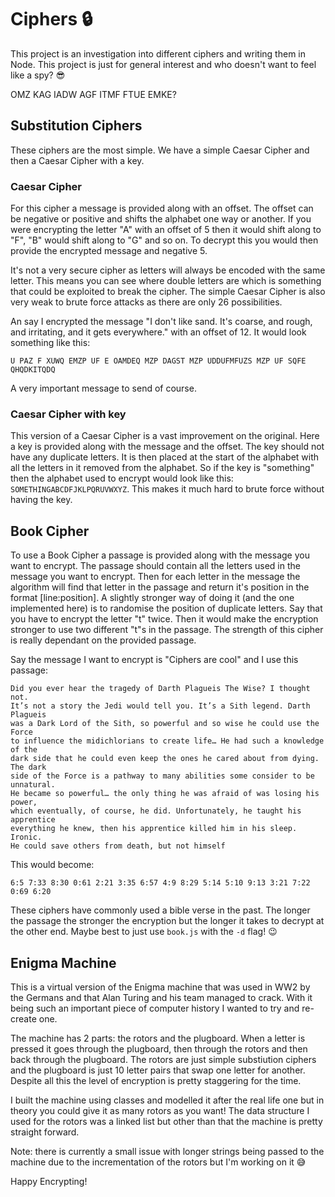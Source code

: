 # Ciphers :lock:
This project is an investigation into different ciphers and writing them in Node. This project is just for general interest and who doesn't want to feel like a spy? :sunglasses:

OMZ KAG IADW AGF ITMF FTUE EMKE?

## Substitution Ciphers
These ciphers are the most simple. We have a simple Caesar Cipher and then a Caesar Cipher with a key.

### Caesar Cipher
For this cipher a message is provided along with an offset. The offset can be negative or positive and shifts the alphabet one way or another. If you were encrypting the letter "A" with an offset of 5 then it would shift along to "F", "B" would shift along to "G" and so on. To decrypt this you would then provide the encrypted message and negative 5.

It's not a very secure cipher as letters will always be encoded with the same letter. This means you can see where double letters are which is something that could be exploited to break the cipher. The simple Caesar Cipher is also very weak to brute force attacks as there are only 26 possibilities.

An say I encrypted the message "I don't like sand. It's coarse, and rough, and irritating, and it gets everywhere." with an offset of 12. It would look something like this:

```
U PAZ F XUWQ EMZP UF E OAMDEQ MZP DAGST MZP UDDUFMFUZS MZP UF SQFE QHQDKITQDQ
```
A very important message to send of course.

### Caesar Cipher with key
This version of a Caesar Cipher is a vast improvement on the original. Here a key is provided along with the message and the offset. The key should not have any duplicate letters. It is then placed at the start of the alphabet with all the letters in it removed from the alphabet. So if the key is "something" then the alphabet used to encrypt would look like this:
`SOMETHINGABCDFJKLPQRUVWXYZ`. This makes it much hard to brute force without having the key.

## Book Cipher 
To use a Book Cipher a passage is provided along with the message you want to encrypt. The passage should contain all the letters used in the message you want to encrypt. Then for each letter in the message the algorithm will find that letter in the passage and return it's position in the format [line:position]. A slightly stronger way of doing it (and the one implemented here) is to randomise the position of duplicate letters. Say that you have to encrypt the letter "t" twice. Then it would make the encryption stronger to use two different "t"s in the passage. The strength of this cipher is really dependant on the provided passage.

Say the message I want to encrypt is "Ciphers are cool" and I use this passage:

```
Did you ever hear the tragedy of Darth Plagueis The Wise? I thought not. 
It’s not a story the Jedi would tell you. It’s a Sith legend. Darth Plagueis 
was a Dark Lord of the Sith, so powerful and so wise he could use the Force 
to influence the midichlorians to create life… He had such a knowledge of the 
dark side that he could even keep the ones he cared about from dying. The dark 
side of the Force is a pathway to many abilities some consider to be unnatural. 
He became so powerful… the only thing he was afraid of was losing his power, 
which eventually, of course, he did. Unfortunately, he taught his apprentice 
everything he knew, then his apprentice killed him in his sleep. Ironic. 
He could save others from death, but not himself
```
This would become:
```
6:5 7:33 8:30 0:61 2:21 3:35 6:57 4:9 8:29 5:14 5:10 9:13 3:21 7:22 0:69 6:20
```
These ciphers have commonly used a bible verse in the past. The longer the passage the stronger the encryption but the longer it takes to decrypt at the other end. Maybe best to just use `book.js` with the `-d` flag! :wink:

## Enigma Machine
This is a virtual version of the Enigma machine that was used in WW2 by the Germans and that Alan Turing and his team managed to crack. With it being such an important piece of computer history I wanted to try and re-create one.

The machine has 2 parts: the rotors and the plugboard. When a letter is pressed it goes through the plugboard, then through the rotors and then back through the plugboard. The rotors are just simple substiution ciphers and the plugboard is just 10 letter pairs that swap one letter for another. Despite all this the level of encryption is pretty staggering for the time.

I built the machine using classes and modelled it after the real life one but in theory you could give it as many rotors as you want! The data structure I used for the rotors was a linked list but other than that the machine is pretty straight forward.

Note: there is currently a small issue with longer strings being passed to the machine due to the incrementation of the rotors but I'm working on it :sweat_smile:

Happy Encrypting!
